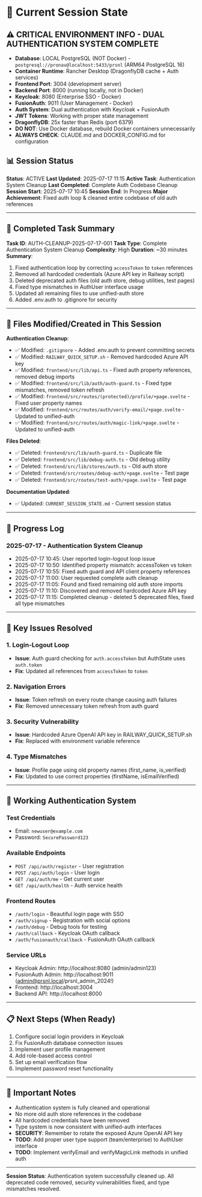 # 🔄 Current Session State

## ⚠️ CRITICAL ENVIRONMENT INFO - DUAL AUTHENTICATION SYSTEM COMPLETE
- **Database**: LOCAL PostgreSQL (NOT Docker) - `postgresql://pronav@localhost:5433/prsnl` (ARM64 PostgreSQL 16)
- **Container Runtime**: Rancher Desktop (DragonflyDB cache + Auth services)
- **Frontend Port**: 3004 (development server)
- **Backend Port**: 8000 (running locally, not in Docker)
- **Keycloak**: 8080 (Enterprise SSO - Docker)
- **FusionAuth**: 9011 (User Management - Docker)
- **Auth System**: Dual authentication with Keycloak + FusionAuth
- **JWT Tokens**: Working with proper state management
- **DragonflyDB**: 25x faster than Redis (port 6379)
- **DO NOT**: Use Docker database, rebuild Docker containers unnecessarily
- **ALWAYS CHECK**: CLAUDE.md and DOCKER_CONFIG.md for configuration

## 📊 Session Status
**Status**: ACTIVE
**Last Updated**: 2025-07-17 11:15
**Active Task**: Authentication System Cleanup
**Last Completed**: Complete Auth Codebase Cleanup
**Session Start**: 2025-07-17 10:45
**Session End**: In Progress
**Major Achievement**: Fixed auth loop & cleaned entire codebase of old auth references

---

## 🎯 Completed Task Summary
**Task ID**: AUTH-CLEANUP-2025-07-17-001
**Task Type**: Complete Authentication System Cleanup
**Complexity**: High
**Duration**: ~30 minutes
**Summary**: 
1. Fixed authentication loop by correcting `accessToken` to `token` references
2. Removed all hardcoded credentials (Azure API key in Railway script)
3. Deleted deprecated auth files (old auth store, debug utilities, test pages)
4. Fixed type mismatches in AuthUser interface usage
5. Updated all remaining files to use unified-auth store
6. Added .env.auth to .gitignore for security

---

## 📁 Files Modified/Created in This Session

**Authentication Cleanup**:
- ✅ Modified: `.gitignore` - Added .env.auth to prevent committing secrets
- ✅ Modified: `RAILWAY_QUICK_SETUP.sh` - Removed hardcoded Azure API key
- ✅ Modified: `frontend/src/lib/api.ts` - Fixed auth property references, removed debug imports
- ✅ Modified: `frontend/src/lib/auth/auth-guard.ts` - Fixed type mismatches, removed token refresh
- ✅ Modified: `frontend/src/routes/(protected)/profile/+page.svelte` - Fixed user property names
- ✅ Modified: `frontend/src/routes/auth/verify-email/+page.svelte` - Updated to unified-auth
- ✅ Modified: `frontend/src/routes/auth/magic-link/+page.svelte` - Updated to unified-auth

**Files Deleted**:
- ✅ Deleted: `frontend/src/lib/auth-guard.ts` - Duplicate file
- ✅ Deleted: `frontend/src/lib/debug-auth.ts` - Old debug utility
- ✅ Deleted: `frontend/src/lib/stores/auth.ts` - Old auth store
- ✅ Deleted: `frontend/src/routes/debug-auth/+page.svelte` - Test page
- ✅ Deleted: `frontend/src/routes/test-auth/+page.svelte` - Test page

**Documentation Updated**:
- ✅ Updated: `CURRENT_SESSION_STATE.md` - Current session status

---

## 📝 Progress Log

### 2025-07-17 - Authentication System Cleanup
- 2025-07-17 10:45: User reported login-logout loop issue
- 2025-07-17 10:50: Identified property mismatch: accessToken vs token
- 2025-07-17 10:55: Fixed auth guard and API client property references
- 2025-07-17 11:00: User requested complete auth cleanup
- 2025-07-17 11:05: Found and fixed remaining old auth store imports
- 2025-07-17 11:10: Discovered and removed hardcoded Azure API key
- 2025-07-17 11:15: Completed cleanup - deleted 5 deprecated files, fixed all type mismatches

---

## 🔄 Key Issues Resolved

### 1. Login-Logout Loop
- **Issue**: Auth guard checking for `auth.accessToken` but AuthState uses `auth.token`
- **Fix**: Updated all references from `accessToken` to `token`

### 2. Navigation Errors
- **Issue**: Token refresh on every route change causing auth failures
- **Fix**: Removed unnecessary token refresh from auth guard

### 3. Security Vulnerability
- **Issue**: Hardcoded Azure OpenAI API key in RAILWAY_QUICK_SETUP.sh
- **Fix**: Replaced with environment variable reference

### 4. Type Mismatches
- **Issue**: Profile page using old property names (first_name, is_verified)
- **Fix**: Updated to use correct properties (firstName, isEmailVerified)

---

## 🚀 Working Authentication System

### Test Credentials
- Email: `newuser@example.com`
- Password: `SecurePassword123`

### Available Endpoints
- `POST /api/auth/register` - User registration
- `POST /api/auth/login` - User login
- `GET /api/auth/me` - Get current user
- `GET /api/auth/health` - Auth service health

### Frontend Routes
- `/auth/login` - Beautiful login page with SSO
- `/auth/signup` - Registration with social options
- `/auth/debug` - Debug tools for testing
- `/auth/callback` - Keycloak OAuth callback
- `/auth/fusionauth/callback` - FusionAuth OAuth callback

### Service URLs
- Keycloak Admin: http://localhost:8080 (admin/admin123)
- FusionAuth Admin: http://localhost:9011 (admin@prsnl.local/prsnl_admin_2024!)
- Frontend: http://localhost:3004
- Backend API: http://localhost:8000

---

## 📋 Next Steps (When Ready)
1. Configure social login providers in Keycloak
2. Fix FusionAuth database connection issues
3. Implement user profile management
4. Add role-based access control
5. Set up email verification flow
6. Implement password reset functionality

---

## 🚨 Important Notes
- Authentication system is fully cleaned and operational
- No more old auth store references in the codebase
- All hardcoded credentials have been removed
- Type system is now consistent with unified-auth interfaces
- **SECURITY**: Remember to rotate the exposed Azure OpenAI API key
- **TODO**: Add proper user type support (team/enterprise) to AuthUser interface
- **TODO**: Implement verifyEmail and verifyMagicLink methods in unified auth

---

**Session Status**: Authentication system successfully cleaned up. All deprecated code removed, security vulnerabilities fixed, and type mismatches resolved.